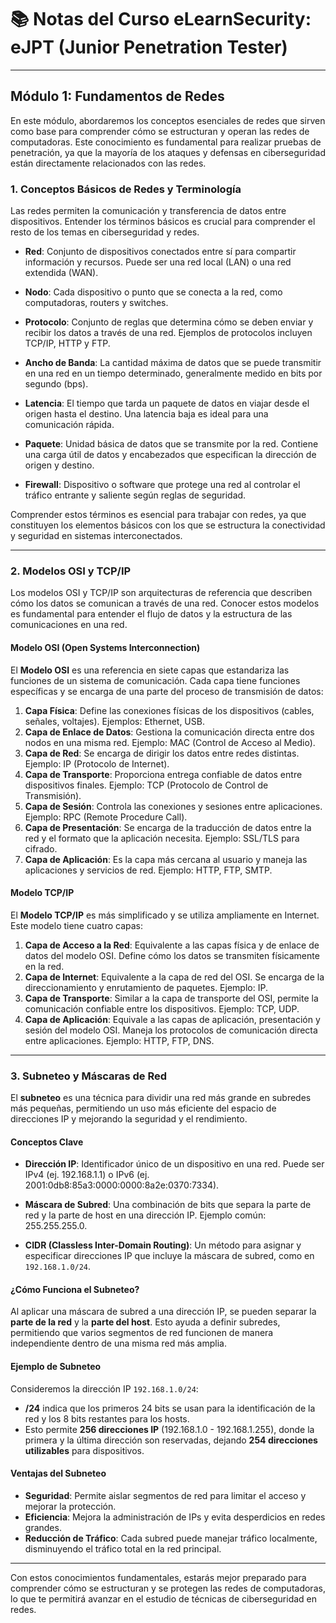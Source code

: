 # 📚 Notas del Curso eLearnSecurity: eJPT (Junior Penetration Tester)

---

## Módulo 1: Fundamentos de Redes

En este módulo, abordaremos los conceptos esenciales de redes que sirven como base para comprender cómo se estructuran y operan las redes de computadoras. Este conocimiento es fundamental para realizar pruebas de penetración, ya que la mayoría de los ataques y defensas en ciberseguridad están directamente relacionados con las redes. 

### 1. Conceptos Básicos de Redes y Terminología

Las redes permiten la comunicación y transferencia de datos entre dispositivos. Entender los términos básicos es crucial para comprender el resto de los temas en ciberseguridad y redes.

- **Red**: Conjunto de dispositivos conectados entre sí para compartir información y recursos. Puede ser una red local (LAN) o una red extendida (WAN).
  
- **Nodo**: Cada dispositivo o punto que se conecta a la red, como computadoras, routers y switches.

- **Protocolo**: Conjunto de reglas que determina cómo se deben enviar y recibir los datos a través de una red. Ejemplos de protocolos incluyen TCP/IP, HTTP y FTP.

- **Ancho de Banda**: La cantidad máxima de datos que se puede transmitir en una red en un tiempo determinado, generalmente medido en bits por segundo (bps).

- **Latencia**: El tiempo que tarda un paquete de datos en viajar desde el origen hasta el destino. Una latencia baja es ideal para una comunicación rápida.

- **Paquete**: Unidad básica de datos que se transmite por la red. Contiene una carga útil de datos y encabezados que especifican la dirección de origen y destino.

- **Firewall**: Dispositivo o software que protege una red al controlar el tráfico entrante y saliente según reglas de seguridad.

Comprender estos términos es esencial para trabajar con redes, ya que constituyen los elementos básicos con los que se estructura la conectividad y seguridad en sistemas interconectados.

---

### 2. Modelos OSI y TCP/IP

Los modelos OSI y TCP/IP son arquitecturas de referencia que describen cómo los datos se comunican a través de una red. Conocer estos modelos es fundamental para entender el flujo de datos y la estructura de las comunicaciones en una red.

#### Modelo OSI (Open Systems Interconnection)

El **Modelo OSI** es una referencia en siete capas que estandariza las funciones de un sistema de comunicación. Cada capa tiene funciones específicas y se encarga de una parte del proceso de transmisión de datos:

1. **Capa Física**: Define las conexiones físicas de los dispositivos (cables, señales, voltajes). Ejemplos: Ethernet, USB.
2. **Capa de Enlace de Datos**: Gestiona la comunicación directa entre dos nodos en una misma red. Ejemplo: MAC (Control de Acceso al Medio).
3. **Capa de Red**: Se encarga de dirigir los datos entre redes distintas. Ejemplo: IP (Protocolo de Internet).
4. **Capa de Transporte**: Proporciona entrega confiable de datos entre dispositivos finales. Ejemplo: TCP (Protocolo de Control de Transmisión).
5. **Capa de Sesión**: Controla las conexiones y sesiones entre aplicaciones. Ejemplo: RPC (Remote Procedure Call).
6. **Capa de Presentación**: Se encarga de la traducción de datos entre la red y el formato que la aplicación necesita. Ejemplo: SSL/TLS para cifrado.
7. **Capa de Aplicación**: Es la capa más cercana al usuario y maneja las aplicaciones y servicios de red. Ejemplo: HTTP, FTP, SMTP.

#### Modelo TCP/IP

El **Modelo TCP/IP** es más simplificado y se utiliza ampliamente en Internet. Este modelo tiene cuatro capas:

1. **Capa de Acceso a la Red**: Equivalente a las capas física y de enlace de datos del modelo OSI. Define cómo los datos se transmiten físicamente en la red.
2. **Capa de Internet**: Equivalente a la capa de red del OSI. Se encarga de la direccionamiento y enrutamiento de paquetes. Ejemplo: IP.
3. **Capa de Transporte**: Similar a la capa de transporte del OSI, permite la comunicación confiable entre los dispositivos. Ejemplo: TCP, UDP.
4. **Capa de Aplicación**: Equivale a las capas de aplicación, presentación y sesión del modelo OSI. Maneja los protocolos de comunicación directa entre aplicaciones. Ejemplo: HTTP, FTP, DNS.

---

### 3. Subneteo y Máscaras de Red

El **subneteo** es una técnica para dividir una red más grande en subredes más pequeñas, permitiendo un uso más eficiente del espacio de direcciones IP y mejorando la seguridad y el rendimiento.

#### Conceptos Clave

- **Dirección IP**: Identificador único de un dispositivo en una red. Puede ser IPv4 (ej. 192.168.1.1) o IPv6 (ej. 2001:0db8:85a3:0000:0000:8a2e:0370:7334).

- **Máscara de Subred**: Una combinación de bits que separa la parte de red y la parte de host en una dirección IP. Ejemplo común: 255.255.255.0.

- **CIDR (Classless Inter-Domain Routing)**: Un método para asignar y especificar direcciones IP que incluye la máscara de subred, como en `192.168.1.0/24`.

#### ¿Cómo Funciona el Subneteo?

Al aplicar una máscara de subred a una dirección IP, se pueden separar la **parte de la red** y la **parte del host**. Esto ayuda a definir subredes, permitiendo que varios segmentos de red funcionen de manera independiente dentro de una misma red más amplia.

#### Ejemplo de Subneteo

Consideremos la dirección IP `192.168.1.0/24`:
- **/24** indica que los primeros 24 bits se usan para la identificación de la red y los 8 bits restantes para los hosts.
- Esto permite **256 direcciones IP** (192.168.1.0 - 192.168.1.255), donde la primera y la última dirección son reservadas, dejando **254 direcciones utilizables** para dispositivos.

#### Ventajas del Subneteo

- **Seguridad**: Permite aislar segmentos de red para limitar el acceso y mejorar la protección.
- **Eficiencia**: Mejora la administración de IPs y evita desperdicios en redes grandes.
- **Reducción de Tráfico**: Cada subred puede manejar tráfico localmente, disminuyendo el tráfico total en la red principal.

---

Con estos conocimientos fundamentales, estarás mejor preparado para comprender cómo se estructuran y se protegen las redes de computadoras, lo que te permitirá avanzar en el estudio de técnicas de ciberseguridad en redes.
